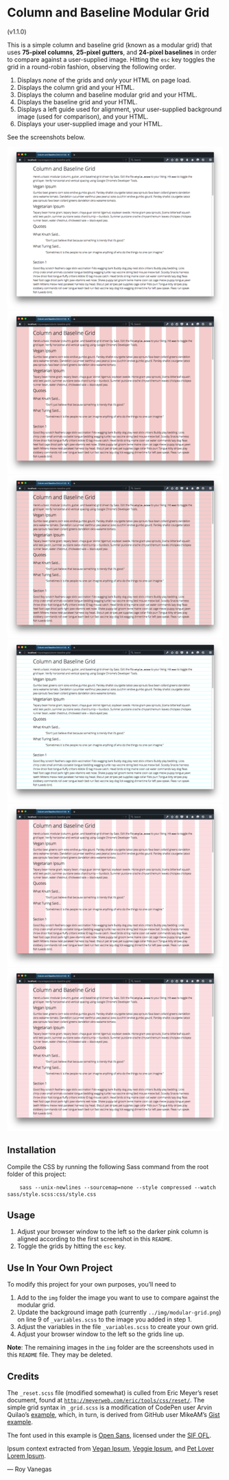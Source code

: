 # Column and Baseline Modular Grid
(v1.1.0)

This is a simple column and baseline grid (known as a modular grid) that uses **75-pixel columns**, **25-pixel gutters**, and **24-pixel baselines** in order to compare against a user-supplied image. Hitting the `esc` key toggles the grid in a round-robin fashion, observing the following order.

1. Displays *none* of the grids and *only* your HTML on page load.
2. Displays the column grid and your HTML.
3. Displays the column and baseline modular grid and your HTML.
4. Displays the baseline grid and your HTML.
5. Displays a left guide used for alignment, your user-supplied background image (used for comparison), and your HTML.
6. Displays your user-supplied image and your HTML.

See the screenshots below.

![Displays none of the grids and only your HTML on page load.](img/01.png)
![Displays the column grid and your HTML.](img/02.png)
![Displays the column and baseline modular grid and your HTML.](img/03.png)
![Displays the baseline grid and your HTML.](img/04.png)
![Displays a left guide used for alignment, your user-supplied background image (used for comparison), and your HTML.](img/05.png)
![Displays your user-supplied image and your HTML.](img/06.png)

## Installation

Compile the CSS by running the following Sass command from the root folder of this project:

        sass --unix-newlines --sourcemap=none --style compressed --watch sass/style.scss:css/style.css

## Usage

1. Adjust your browser window to the left so the darker pink column is aligned according to the first screenshot in this `README`.
2. Toggle the grids by hitting the `esc` key.

## Use In Your Own Project

To modify this project for your own purposes, you’ll need to

1. Add to the `img` folder the image you want to use to compare against the modular grid.
2. Update the background image path (currently `../img/modular-grid.png`) on line 9 of `_variables.scss` to the image you added in step 1.
3. Adjust the variables in the file `_variables.scss` to create your own grid.
4. Adjust your browser window to the left so the grids line up.

**Note**: The remaining images in the `img` folder are the screenshots used in this `README` file. They may be deleted.

## Credits

The `_reset.scss` file (modified somewhat) is culled from Eric Meyer’s reset document, found at [`http://meyerweb.com/eric/tools/css/reset/`](http://meyerweb.com/eric/tools/css/reset/). The simple grid syntax in `_grid.scss` is a modification of CodePen user Arvin Quilao’s [example](http://codepen.io/arvinquilao/pen/IbwaA), which, in turn, is derived from GitHub user MikeAM’s [Gist example](https://gist.github.com/MikeAM/5171527#file-baseline-grid-css).

The font used in this example is [Open Sans](https://www.google.com/fonts#UsePlace:use/Collection:Open+Sans), licensed under the [SIF OFL](http://scripts.sil.org/cms/scripts/page.php?item_id=OFL_web).

Ipsum context extracted from [Vegan Ipsum](http://bengreen.org.uk/veganipsum/), [Veggie Ipsum](http://veggieipsum.com/), and [Pet Lover Lorem Ipsum](http://eneemenee.com/).

— Roy Vanegas

